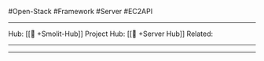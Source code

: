 #Open-Stack #Framework #Server #EC2API
___
Hub: [[🎯 +Smolit-Hub]]
Project Hub: [[🎯 +Server Hub]]
Related: 
___
___

